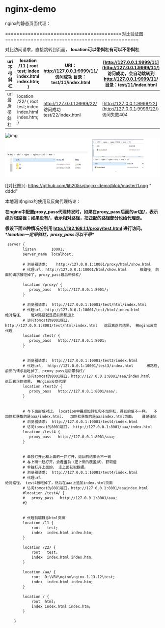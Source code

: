 # nginx-demo





nginx的静态页面代理：

=========================================对比验证图===============================================

对比访问请求，直接跳转到页面， **location可以带斜杠有可以不带斜杠**

| uri不带斜杠   | location /11  {     root test;             index index.html index.htm;       } | URI：http://127.0.0.1:9999/11/ 访问成功 目录：test/11/index.html | [http://127.0.0.1:9999/11](http://127.0.0.1:9999/11/) 访问成功，会自动跳转到 http://127.0.0.1:9999/11/ 目录：test/11/index.html |
| ------------- | ------------------------------------------------------------ | ------------------------------------------------------------ | ------------------------------------------------------------ |
| uri最后带斜杠 | location /22/ {  root test;  index index.html index.htm; }   | http://127.0.0.1:9999/22/ 访问成功 test/22/index.html        | [http://127.0.0.1:9999/22](http://127.0.0.1:9999/22/) 访问失败404 |

![img](file:./1.png)
![1](1.png)

[[对比图\]:]: https://github.com/ljh205sy/nginx-demo/blob/master/1.png	" dddd"

本地测试nginx的使用及反向代理结论：

**在nginx中配置proxy_pass代理转发时，如果在****proxy_pass后面的url加/，表示绝对根路径****；****如果没有/，表示相对路径****，把匹配的路径部分也给代理走。**

**假设下面四种情况分别用 http://192.168.1.1/proxy/test.html 进行访问。\**location一定带斜杠，proxy_pass可以不带\****



```shell
 server {
        listen       10001;
        server_name  localhost; 
		
		# 浏览器请求:    http://127.0.0.1:10001/proxy/html/show.html
		# 代理url, http://127.0.0.1:10001/html/show.html      根路径, 前面的请求被吃掉了, proxy_pass最后带斜杠/
		
		location /proxy/ {
		   proxy_pass   http://127.0.0.1:8001/;
		}

		# 浏览器请求:  http://127.0.0.1:10001/test/html/index.html
		# 代理url, http://127.0.0.1:10001/test/html/index.html        绝对路径,    绝对路径就是把前面都加上
		# 访问tomcat的8001端口，http://127.0.0.1:8001/test/html/index.html   返回真正的结果， 被nginx反向代理
		location /test/ {
		   proxy_pass   http://127.0.0.1:8001;
		}
		
		
		# 浏览器请求:  http://127.0.0.1:10001/test3/index.html
		# 代理url,  http://127.0.0.1:10001/test3/index.html      根路径, 前面的请求被吃掉了, proxy_pass最后带斜杠/ 
		# 访问tomcat的8001端口，http://127.0.0.1:8001/aaa/index.html   返回真正的结果， 被nginx反向代理
		location /test3/ {
		   proxy_pass   http://127.0.0.1:8001/aaa/;
		}
		
		
		# 与下面形成对比， location中最后加斜杠和不加斜杠，得到的值不一样。  不加斜杠获取的是aaa/index.html.   加斜杠获取的是aaaindex.html页面。   谨记谨记
		# 浏览器请求:  http://127.0.0.1:10001/test4/index.html
		# 访问tomcat的8001端口， http://127.0.0.1:8001/aaa/index.html
		location /test4 {
		   proxy_pass   http://127.0.0.1:8001/aaa;
		}
		
		
		# 单独打开此和上面的一并打开，返回的结果会不一致
		# 与上面一起打开，会走当前（把上面的覆盖掉），获取值
		# 单独打开上面的， 走上面获取数据。
		# 浏览器请求:  http://127.0.0.1:10001/test4/index.html
		# 代理url                                                         绝对路径， test4被吃掉了，然后在aaa上追加index.html页面
		# 访问tomcat的8081端口，http://127.0.0.1:8001/aaaindex.html
		#location /test4/ {
		#   proxy_pass   http://127.0.0.1:8001/aaa;
		#}
		
		
		# 代理前端静态html页面
		location /11 {
			root   test;
			index  index.html index.htm;
		}
		
		location /22/ {
			root   test;
			index  index.html index.htm;
		}
		
		location /aa/ {
			root  D:\VRV\nginx\nginx-1.13.12\test;
			index  index.html index.htm;
		}
		
		location / {
			root  html;
			index index.html index.htm;
		}
		
    }

```

